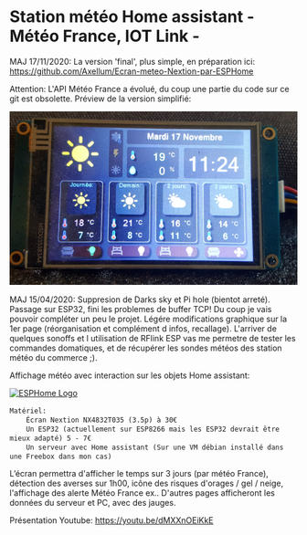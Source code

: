 # Station météo Home assistant - Météo France, IOT Link -

MAJ 17/11/2020: La version 'final', plus simple, en préparation ici: https://github.com/Axellum/Ecran-meteo-Nextion-par-ESPHome

Attention: L'API Météo France a évolué, du coup une partie du code sur ce git est obsolette.
Préview de la version simplifié:

![V simple](/20201117_112501.png)

MAJ 15/04/2020: Suppresion de Darks sky et Pi hole (bientot arreté). Passage sur ESP32, fini les problemes de buffer TCP! Du coup je vais pouvoir compléter un peu le projet. Légére modifications graphique sur la 1er page (réorganisation et complément d infos, recallage). L'arriver de quelques sonoffs et l utilisation de RFlink ESP vas me permetre de tester les commandes domatiques, et de récupérer les sondes météos des station météo du commerce ;).

Affichage météo avec interaction sur les objets Home assistant:

[![ESPHome Logo](http://axellum.free.fr/ecran.png)](https://www.facebook.com/pg/Station-Météo-France-et-commandes-diverses-sur-écran-Nextion-102829114681432/)

    Matériel:
        Écran Nextion NX4832T035 (3.5p) à 30€
        Un ESP32 (actuellement sur ESP8266 mais les ESP32 devrait être mieux adapté) 5 - 7€
        Un serveur avec Home assistant (Sur une VM débian installé dans une Freebox dans mon cas)

L’écran permettra d'afficher le temps sur 3 jours (par météo France), détection des averses sur 1h00, icône des risques d'orages / gel / neige, l'affichage des alerte Météo France ex..
D'autres pages afficheront les données du serveur et PC, avec des jauges.

Présentation Youtube:
https://youtu.be/dMXXnOEiKkE 
